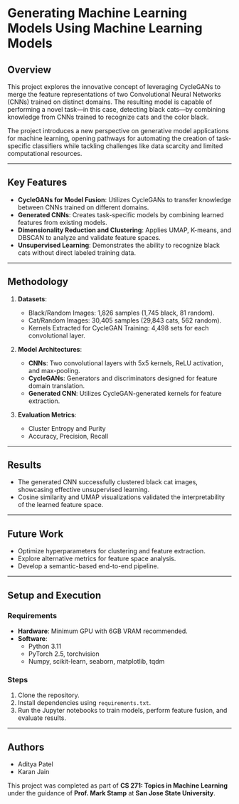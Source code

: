 # Generating Machine Learning Models Using Machine Learning Models

## Overview
This project explores the innovative concept of leveraging CycleGANs to merge the feature representations of two Convolutional Neural Networks (CNNs) trained on distinct domains. The resulting model is capable of performing a novel task—in this case, detecting black cats—by combining knowledge from CNNs trained to recognize cats and the color black.

The project introduces a new perspective on generative model applications for machine learning, opening pathways for automating the creation of task-specific classifiers while tackling challenges like data scarcity and limited computational resources.

---

## Key Features
- **CycleGANs for Model Fusion**: Utilizes CycleGANs to transfer knowledge between CNNs trained on different domains.
- **Generated CNNs**: Creates task-specific models by combining learned features from existing models.
- **Dimensionality Reduction and Clustering**: Applies UMAP, K-means, and DBSCAN to analyze and validate feature spaces.
- **Unsupervised Learning**: Demonstrates the ability to recognize black cats without direct labeled training data.

---

## Methodology
1. **Datasets**:
   - Black/Random Images: 1,826 samples (1,745 black, 81 random).
   - Cat/Random Images: 30,405 samples (29,843 cats, 562 random).
   - Kernels Extracted for CycleGAN Training: 4,498 sets for each convolutional layer.

2. **Model Architectures**:
   - **CNNs**: Two convolutional layers with 5x5 kernels, ReLU activation, and max-pooling.
   - **CycleGANs**: Generators and discriminators designed for feature domain translation.
   - **Generated CNN**: Utilizes CycleGAN-generated kernels for feature extraction.

3. **Evaluation Metrics**:
   - Cluster Entropy and Purity
   - Accuracy, Precision, Recall

---

## Results
- The generated CNN successfully clustered black cat images, showcasing effective unsupervised learning.
- Cosine similarity and UMAP visualizations validated the interpretability of the learned feature space.

---

## Future Work
- Optimize hyperparameters for clustering and feature extraction.
- Explore alternative metrics for feature space analysis.
- Develop a semantic-based end-to-end pipeline.

---

## Setup and Execution
### Requirements
- **Hardware**: Minimum GPU with 6GB VRAM recommended.
- **Software**:
  - Python 3.11
  - PyTorch 2.5, torchvision
  - Numpy, scikit-learn, seaborn, matplotlib, tqdm

### Steps
1. Clone the repository.
2. Install dependencies using `requirements.txt`.
3. Run the Jupyter notebooks to train models, perform feature fusion, and evaluate results.

---

## Authors
- Aditya Patel
- Karan Jain

This project was completed as part of **CS 271: Topics in Machine Learning** under the guidance of **Prof. Mark Stamp** at **San Jose State University**.

